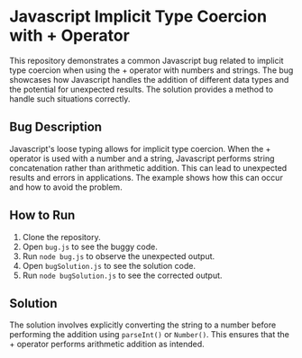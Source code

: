 # Javascript Implicit Type Coercion with + Operator

This repository demonstrates a common Javascript bug related to implicit type coercion when using the + operator with numbers and strings.  The bug showcases how Javascript handles the addition of different data types and the potential for unexpected results. The solution provides a method to handle such situations correctly. 

## Bug Description
Javascript's loose typing allows for implicit type coercion. When the + operator is used with a number and a string, Javascript performs string concatenation rather than arithmetic addition. This can lead to unexpected results and errors in applications.  The example shows how this can occur and how to avoid the problem.

## How to Run
1. Clone the repository.
2. Open `bug.js` to see the buggy code.
3. Run `node bug.js` to observe the unexpected output.
4. Open `bugSolution.js` to see the solution code.
5. Run `node bugSolution.js` to see the corrected output.

## Solution
The solution involves explicitly converting the string to a number before performing the addition using `parseInt()` or `Number()`.  This ensures that the + operator performs arithmetic addition as intended.